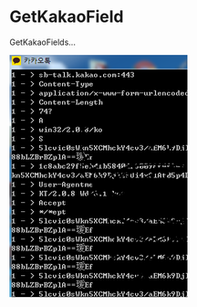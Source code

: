 # GetKakaoField


GetKakaoFields...


![script2](https://raw.githubusercontent.com/jujinesy/Empier_GetKakaoField/master/image.png)
